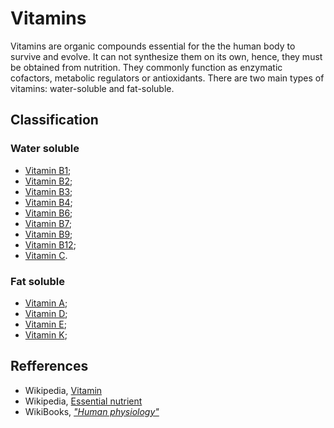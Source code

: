 # Vitamins

Vitamins are organic compounds essential for the the human body to survive and evolve. It can not synthesize them on its own, hence, they must 
be obtained from nutrition. They commonly function as enzymatic cofactors, metabolic regulators or antioxidants.
There are two main types of vitamins: water-soluble and fat-soluble.

## Classification
### Water soluble
- [Vitamin B1](vitaminB1.md);
- [Vitamin B2](vitaminB2.md);
- [Vitamin B3](vitaminB3.md);
- [Vitamin B4](vitaminB5.md);
- [Vitamin B6](vitaminB6.md);
- [Vitamin B7](vitaminB7.md);
- [Vitamin B9](vitaminB9.md);
- [Vitamin B12](vitaminB12.md);
- [Vitamin C](vitaminC.md).

### Fat soluble
- [Vitamin A](vitaminA.md);
- [Vitamin D](vitaminD.md);
- [Vitamin E](vitaminE.md);
- [Vitamin K](vitaminK.md);

## Refferences
- Wikipedia, [Vitamin](https://en.wikipedia.org/wiki/Vitamin)
- Wikipedia, [Essential nutrient](https://en.wikipedia.org/wiki/Essential_nutrient)
- WikiBooks, [_"Human physiology"_](https://en.wikibooks.org/wiki/Human_Physiology/Nutrition#Vitamins_and_Minerals)